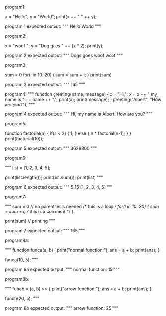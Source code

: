 program1:

x = "Hello";
y = "World";
print(x ++ " " ++ y);

program 1 expected outout:
"""
Hello World
"""

program2:

x = "woof ";
y = "Dog goes " ++ (x * 2);
print(y);

program 2 expected outout:
"""
Dogs goes woof woof 
"""

program3:

sum = 0
for(i in 10..20) {
  sum = sum + i;
}
print(sum)

program 3 expected outout:
"""
165
"""

program4:
"""
function greeting(name, message) {
  x = "Hi,";
  x = x ++ " my name is " ++ name ++ ".";
  print(x);
  print(message);
}
greeting("Albert", "How are you?");
"""

program 4 expected outout:
"""
Hi, my name is Albert.
How are you?
"""

program5:

function factorial(n) {
  if(n < 2) {
    1;
  } else {
    n * factorial(n-1);
  }
}
print(factorial(10));

program 5 expected outout:
"""
3628800
"""

program6:

"""
list = [1, 2, 3, 4, 5];

print(list.length());
print(list.sum());
print(list)
"""

program 6 expected output:
"""
5
15
[1, 2, 3, 4, 5]
"""

program7:

"""
sum = 0 // no parenthesis needed
/* this is a loop */
for(i in 10..20) {
  sum = sum + i; /* this is a comment */
}

print(sum) // printing
"""

program 7 expected output:
"""
165
"""

program8a:

"""
function funca(a, b) {
  print("normal function:");
  ans = a + b;
  print(ans);
}

funca(10, 5);
"""

program 8a expected output:
"""
normal function:
15
"""

program8b:

"""
funcb = (a, b) >> {
  print("arrow function:");
  ans = a + b;
  print(ans);
}

funcb(20, 5);
"""

program 8b expected output:
"""
arrow function:
25
"""